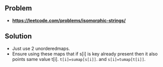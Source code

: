 ## Problem

- **https://leetcode.com/problems/isomorphic-strings/**

## Solution

- Just use 2 unorderedmaps.
- Ensure using these maps that if s[i] is key already present then it also points same value t[i]. `t[i]=sumap[s[i]]`. and `s[i]=tumap[t[i]]`.
